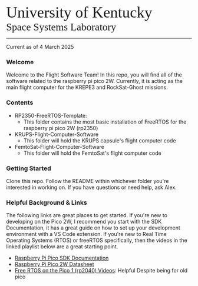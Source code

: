 <span style="font-family:Usual; font-size:3em"> University of Kentucky</span>  
<span style="font-family:Stark; font-size:2em">Space Systems Laboratory</span>

----
Current as of 4 March 2025

### Welcome
Welcome to the Flight Software Team!  In this repo, you will find all of the software related to the raspberry pi pico 2W.  Currently, it is acting as the main flight computer for the KREPE3 and RockSat-Ghost missions.  

### Contents
* RP2350-FreeRTOS-Template:
  * This folder contains the most basic installation of FreeRTOS for the raspberry pi pico 2W (rp2350)
* KRUPS-Flight-Computer-Software
  * This folder will hold the KRUPS capsule's flight computer code
* FemtoSat-Flight-Computer-Software
  * This folder will hold the FemtoSat's flight computer code

### Getting Started
Clone this repo. Follow the README within whichever folder you're interested in working on. If you have questions or need help, ask Alex.

### Helpful Background & Links
The following links are great places to get started.  If you're new to developing on the Pico 2W, I recommend you start with the SDK Documentation, it has a great guide on how to set up your development environment with a VS Code extension.  If you're new to Real Time Operating Systems (RTOS) or freeRTOS specifically, then the videos in the linked playlist below are a great starting point.
* [Raspberry Pi Pico SDK Documentation](https://datasheets.raspberrypi.com/pico/raspberry-pi-pico-c-sdk.pdf)
* [Raspberry Pi Pico 2W Datasheet](https://datasheets.raspberrypi.com/picow/pico-2-w-datasheet.pdf)
* [Free RTOS on the Pico 1 (rp2040) Videos](https://youtube.com/playlist?list=PLEB5F4gTNK68zDlrXbcCgJ6NejaP0PvHX&feature=shared): Helpful Despite being for old pico